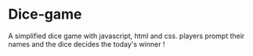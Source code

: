 # Dice-game
A simplified dice game with javascript, html and css. players prompt their names and the dice decides the today's winner !
